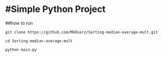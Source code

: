 #Simple Python Project
====================
##how to run

`git clone https://github.com/MkDierz/Sorting-median-average-mult.git`

`cd Sorting-median-average-mult`

`python main.py`